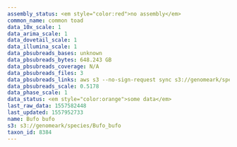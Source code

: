 ```yaml
---
assembly_status: <em style="color:red">no assembly</em>
common_name: common toad
data_10x_scale: 1
data_arima_scale: 1
data_dovetail_scale: 1
data_illumina_scale: 1
data_pbsubreads_bases: unknown
data_pbsubreads_bytes: 648.243 GB
data_pbsubreads_coverage: N/A
data_pbsubreads_files: 3
data_pbsubreads_links: aws s3 --no-sign-request sync s3://genomeark/species/Bufo_bufo/aBufBuf1/genomic_data/pacbio/ . --exclude "*scraps.bam*"<br>
data_pbsubreads_scale: 0.5178
data_phase_scale: 1
data_status: <em style="color:orange">some data</em>
last_raw_data: 1557582448
last_updated: 1557952733
name: Bufo bufo
s3: s3://genomeark/species/Bufo_bufo
taxon_id: 8384
---
```

